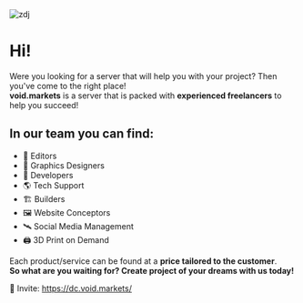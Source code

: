 <img alt="zdj" src="https://i.imgur.com/K8Ccvyf.jpg">

# **Hi!**

Were you looking for a server that will help you with your project? Then you've come to the right place! <br>
**void.markets** is a server that is packed with **experienced freelancers** to help you succeed!

## **In our team you can find**:
- :movie_camera: Editors
- :art: Graphics Designers
- :floppy_disk: Developers
- :earth_americas: Tech Support
- 🏗️ Builders
- 🖼️ Website Conceptors
- 🛰️ Social Media Management
- :printer: 3D Print on Demand

Each product/service can be found at a **price tailored to the customer**. <br>
**So what are you waiting for? Create project of your dreams with us today!**

:link: Invite: https://dc.void.markets/
